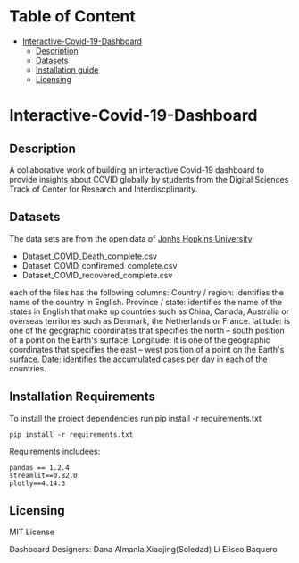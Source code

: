 Table of Content
================
* [Interactive-Covid-19-Dashboard](#Interactive-Covid-19-Dashboard)
  * [Description](#description)
  * [Datasets](#Datasets)
  * [Installation guide](#installation-guide)
  * [Licensing](#licensing)

# Interactive-Covid-19-Dashboard
## Description
A collaborative work of building an interactive Covid-19 dashboard to provide insights about COVID globally by students from the Digital Sciences Track of Center for Research and Interdiscplinarity. 

## Datasets
The data sets are from the open data of [Jonhs Hopkins University](https://github.com/CSSEGISandData/COVID-19)
* Dataset_COVID_Death_complete.csv
* Dataset_COVID_confiremed_complete.csv
* Dataset_COVID_recovered_complete.csv

each of the files has the following columns:
Country / region: identifies the name of the country in English.
Province / state: identifies the name of the states in English that make up countries such as China, Canada, Australia or overseas territories such as Denmark, the Netherlands or France.
latitude: is one of the geographic coordinates that specifies the north – south position of a point on the Earth's surface.
Longitude: it is one of the geographic coordinates that specifies the east – west position of a point on the Earth's surface.
Date: identifies the accumulated cases per day in each of the countries.

## Installation Requirements
To install the project dependencies run pip install -r requirements.txt
```
pip install -r requirements.txt
```
Requirements includees:
```
pandas == 1.2.4
streamlit==0.82.0
plotly==4.14.3
```
## Licensing
MIT License

Dashboard Designers:
Dana Almanla
Xiaojing(Soledad) Li
Eliseo Baquero
